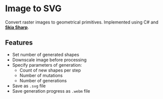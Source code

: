 # Image to SVG

Convert raster images to geometrical primitives. Implemented using C# and [**Skia Sharp**](https://github.com/mono/SkiaSharp).

## Features

-   Set number of generated shapes
-   Downscale image before processing
-   Specify parameters of generation:
    -   Count of new shapes per step
    -   Number of mutations
    -   Number of generations
-   Save as `.svg` file
-   Save generation progress as `.webm` file
